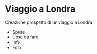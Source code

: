 Viaggio a Londra 
===
Creazione prospetto di un viaggio a Londra

- Spese
- Cose da fare
- Info
- Foto


